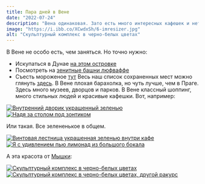 ```yaml
---
title: Пара дней в Вене
date: "2022-07-24"
description: "Вена одинаковая. Зато есть много интересных кафешек и нет проблем с магазинами всего, что хочешь."
image: "https://i.ibb.co/XCwdxSh/6-imresizer.jpg"
alt: "Скульптурный комплекс в черно-белых цветах"
---
```


В Вене не особо есть, чем заняться. Но точно нужно:
* Искупаться в Дунае <a href="https://goo.gl/maps/JKp17Gf12hozBgKF9" target="_blank" rel="norferrer"> на этом островке</a>
* Посмотреть на <a href="https://goo.gl/maps/dwGg8kgSFTcxRbjX8" target="_blank" rel="norferrer">зенитные башни люфваффе</a>
* Съесть мороженое <a href="https://goo.gl/maps/ndL99QkcUQtK728Y9" target="_blank" rel="norferrer">тут</a>
Весь наш список сохраненных мест можно глянуть <a href="https://goo.gl/maps/E4AxMHTxLnEUXRtt8" target="_blank" rel="norferrer">здесь</a>. В Вене плохая барахолка, но чуть лучше, чем в Праге. Здесь много музеев, дворцов и парков. В Вене классный шоппинг, много стильных людей и красивые кафешки. Вот, например:

<a href="https://i.ibb.co/xHQzrq7/1.jpg" target="_blank" rel="norferrer">
    <img src="https://i.ibb.co/xzWvVvP/1-imresizer.jpg" alt="Внутренний дворик украшенный зеленью" title="Внутренний дворик украшенный зеленью"/>
</a>

<a href="https://i.ibb.co/vDfv19f/4.jpg" target="_blank" rel="norferrer">
    <img src="https://i.ibb.co/2FXRbtm/4-imresizer.jpg" alt="Надя за столом под зонтиком" title="Надя за столом под зонтиком"/>
</a>

Или такая. Все зелененькое в общем.

<a href="https://i.ibb.co/ccxg4f0/3.jpg" target="_blank" rel="norferrer">
    <img src="https://i.ibb.co/1LB3wMW/3-imresizer.jpg" alt="Винтовая лестница украшенная зеленью внутри кафе" title="Винтовая лестница украшенная зеленью внутри кафе"/>
</a>

<a href="https://i.ibb.co/XS3JJnX/2.jpg" target="_blank" rel="norferrer">
    <img src="https://i.ibb.co/pdScGkZ/2-imresizer.jpg" alt="Я с удивлением пью лимонад из большого бокала" title="Я с удивлением пью лимонад из большого бокала"/>
</a>

А эта красота от <a href="https://www.instagram.com/nadytsegelnik/" target="_blank" rel="norferrer">Мышки</a>:

<a href="https://i.ibb.co/d0CV555/5.jpg" target="_blank" rel="norferrer">
    <img src="https://i.ibb.co/cNbjWRs/5-imresizer.jpg" alt="Скульптурный комплекс в черно-белых цветах" title="Скульптурный комплекс в черно-белых цветах"/>
</a>

<a href="https://i.ibb.co/wMS4L8n/6.jpg" target="_blank" rel="norferrer">
    <img src="https://i.ibb.co/XCwdxSh/6-imresizer.jpg" alt="Скульптурный комплекс в черно-белых цветах, другой ракурс" title="Скульптурный комплекс в черно-белых цветах, другой ракурс"/>
</a>
